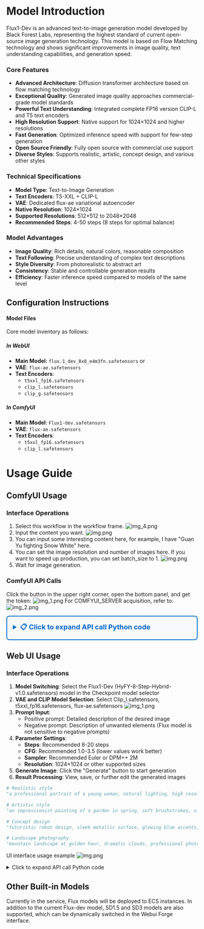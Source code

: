# Model Introduction

Flux1-Dev is an advanced text-to-image generation model developed by Black Forest Labs, representing the highest standard of current open-source image generation technology. This model is based on Flow Matching technology and shows significant improvements in image quality, text understanding capabilities, and generation speed.

### Core Features
- **Advanced Architecture**: Diffusion transformer architecture based on flow matching technology
- **Exceptional Quality**: Generated image quality approaches commercial-grade model standards
- **Powerful Text Understanding**: Integrated complete FP16 version CLIP-L and T5 text encoders
- **High Resolution Support**: Native support for 1024×1024 and higher resolutions
- **Fast Generation**: Optimized inference speed with support for few-step generation
- **Open Source Friendly**: Fully open source with commercial use support
- **Diverse Styles**: Supports realistic, artistic, concept design, and various other styles

### Technical Specifications
- **Model Type**: Text-to-Image Generation
- **Text Encoders**: T5-XXL + CLIP-L
- **VAE**: Dedicated flux-ae variational autoencoder
- **Native Resolution**: 1024×1024
- **Supported Resolutions**: 512×512 to 2048×2048
- **Recommended Steps**: 4-50 steps (8 steps for optimal balance)

### Model Advantages
- **Image Quality**: Rich details, natural colors, reasonable composition
- **Text Following**: Precise understanding of complex text descriptions
- **Style Diversity**: From photorealistic to abstract art
- **Consistency**: Stable and controllable generation results
- **Efficiency**: Faster inference speed compared to models of the same level

## Configuration Instructions

#### Model Files
Core model inventory as follows:
##### In WebUI
- **Main Model**: `flux.1_dev_8x8_e4m3fn.safetensors` or
- **VAE**: `flux-ae.safetensors`
- **Text Encoders**:
    - `t5xxl_fp16.safetensors`
    - `clip_l.safetensors`
    - `clip_g.safetensors`
##### In ComfyUI
- **Main Model**: `Flux1-dev.safetensors`
- **VAE**: `flux-ae.safetensors`
- **Text Encoders**:
    - `t5xxl_fp16.safetensors`
    - `clip_l.safetensors`

# Usage Guide
## ComfyUI Usage
### Interface Operations
1. Select this workflow in the workflow frame. ![img_4.png](img_4.png)
2. Input the content you want. ![img.png](text2img2.png)
3. You can input some interesting content here, for example, I have "Guan Yu fighting Snow White" here.
4. You can set the image resolution and number of images here. If you want to speed up production, you can set batch_size to 1. ![img.png](text2img3.png)
5. Wait for image generation.

### ComfyUI API Calls
Click the button in the upper right corner, open the bottom panel, and get the token: ![img_1.png](img_3.png)
For COMFYUI_SERVER acquisition, refer to: ![img_2.png](img_2.png)
<details style="border: 2px solid #0066cc; border-radius: 8px; padding: 15px; margin: 10px 0; background-color: #f8f9fa;">
  <summary style="font-weight: bold; font-size: 18px; color: #0066cc; cursor: pointer;">
    📋 Click to expand API call Python code
  </summary>

```python
import requests, json, uuid, time, random, os

COMFYUI_SERVER, COMFYUI_TOKEN = "#Fill in your server address here", "Fill in your token here"  
UNET_MODEL, VAE_MODEL, CLIP1_MODEL, CLIP2_MODEL = "flux1-dev.safetensors", "ae.safetensors", "t5xxl_fp16.safetensors", "clip_l.safetensors"
PROMPT = "A beautiful anime girl with long flowing hair, wearing elegant dress, standing in a magical garden with glowing flowers, soft lighting, high quality, detailed"

class FluxClient:
    def __init__(self):
        self.base_url, self.client_id = f"http://{COMFYUI_SERVER}", str(uuid.uuid4())
        self.headers = {"Content-Type": "application/json", **({"Authorization": f"Bearer {COMFYUI_TOKEN}"} if COMFYUI_TOKEN else {})}

    def generate(self, prompt, aspect="1:1 square 1024x1024", steps=35, guidance=3.5, batch=1):
        workflow = {"6": {"inputs": {"text": prompt, "clip": ["11", 0]}, "class_type": "CLIPTextEncode"}, "8": {"inputs": {"samples": ["13", 0], "vae": ["10", 0]}, "class_type": "VAEDecode"}, "9": {"inputs": {"filename_prefix": "Flux", "images": ["8", 0]}, "class_type": "SaveImage"}, "10": {"inputs": {"vae_name": VAE_MODEL}, "class_type": "VAELoader"}, "11": {"inputs": {"clip_name1": CLIP1_MODEL, "clip_name2": CLIP2_MODEL, "type": "flux", "device": "default"}, "class_type": "DualCLIPLoader"}, "12": {"inputs": {"unet_name": UNET_MODEL, "weight_dtype": "fp8_e4m3fn"}, "class_type": "UNETLoader"}, "13": {"inputs": {"noise": ["25", 0], "guider": ["22", 0], "sampler": ["16", 0], "sigmas": ["17", 0], "latent_image": ["85", 4]}, "class_type": "SamplerCustomAdvanced"}, "16": {"inputs": {"sampler_name": "dpmpp_2m"}, "class_type": "KSamplerSelect"}, "17": {"inputs": {"scheduler": "sgm_uniform", "steps": steps, "denoise": 1, "model": ["61", 0]}, "class_type": "BasicScheduler"}, "22": {"inputs": {"model": ["61", 0], "conditioning": ["60", 0]}, "class_type": "BasicGuider"}, "25": {"inputs": {"noise_seed": random.randint(1, 1000000000000000)}, "class_type": "RandomNoise"}, "60": {"inputs": {"guidance": guidance, "conditioning": ["6", 0]}, "class_type": "FluxGuidance"}, "61": {"inputs": {"max_shift": 1.15, "base_shift": 0.5, "width": ["85", 0], "height": ["85", 1], "model": ["12", 0]}, "class_type": "ModelSamplingFlux"}, "85": {"inputs": {"width": 1024, "height": 1024, "aspect_ratio": aspect, "swap_dimensions": "Off", "upscale_factor": 1, "batch_size": batch}, "class_type": "CR SDXL Aspect Ratio"}}
        return requests.post(f"{self.base_url}/prompt", headers=self.headers, json={"prompt": workflow, "client_id": self.client_id}).json()["prompt_id"]

    def status(self, task_id):
        queue = requests.get(f"{self.base_url}/queue", headers=self.headers).json()
        return "processing" if any(item[1] == task_id for item in queue.get("queue_running", [])) else "pending" if any(item[1] == task_id for item in queue.get("queue_pending", [])) else "completed" if task_id in requests.get(f"{self.base_url}/history/{task_id}", headers=self.headers).json() else "processing"

    def download(self, task_id, output_dir="./flux_output/"):
        history = requests.get(f"{self.base_url}/history/{task_id}", headers=self.headers).json()
        files = []
        if task_id in history:
            for output in history[task_id]['outputs'].values():
                if 'images' in output:
                    os.makedirs(output_dir, exist_ok=True)
                    for img in output['images']:
                        path = os.path.join(output_dir, img['filename'])
                        with open(path, "wb") as f: f.write(requests.get(f"{self.base_url}/view?filename={img['filename']}", headers=self.headers).content)
                        files.append(path)
        return files

def main():
    client = FluxClient()
    print(f"🎨 Generating: {PROMPT}")
    task_id = client.generate(PROMPT)
    print(f"🆔 ID: {task_id}")
    while True:
        status = client.status(task_id)
        print(f"📊 {status}")
        if status == "completed": break
        time.sleep(5)
    files = client.download(task_id)
    print(f"🎉 Complete! Generated {len(files)} images: {files}")

if __name__ == "__main__": main()
```
</details>

## Web UI Usage

### Interface Operations
1. **Model Switching**: Select the Flux1-Dev (HyFY-8-Step-Hybrid-v1.0.safetensors) model in the Checkpoint model selector
2. **VAE and CLIP Model Selection**: Select Clip_l.safetensors, t5xxl_fp16.safetensors, flux-ae.safetensors ![img_1.png](img_1.png)
2. **Prompt Input**:
    - Positive prompt: Detailed description of the desired image
    - Negative prompt: Description of unwanted elements (Flux model is not sensitive to negative prompts)
3. **Parameter Settings**:
    - **Steps**: Recommended 8-20 steps
    - **CFG**: Recommended 1.0-3.5 (lower values work better)
    - **Sampler**: Recommended Euler or DPM++ 2M
    - **Resolution**: 1024×1024 or other supported sizes
4. **Generate Image**: Click the "Generate" button to start generation
5. **Result Processing**: View, save, or further edit the generated images

```python
# Realistic style
"a professional portrait of a young woman, natural lighting, high resolution, detailed skin texture, photorealistic"

# Artistic style
"an impressionist painting of a garden in spring, soft brushstrokes, vibrant colors, artistic masterpiece"

# Concept design
"futuristic robot design, sleek metallic surface, glowing blue accents, concept art, highly detailed"

# Landscape photography
"mountain landscape at golden hour, dramatic clouds, professional photography, ultra-wide angle, HDR"
```

UI interface usage example
![img.png](img.png)
<details>
<summary>Click to expand API call Python code</summary>

### API Call Example
```python
import requests
import base64
import time
import uuid

# Configuration
base_url = "http://127.0.0.1:7680"
auth = ("admin", "${APIKEY}")
session_hash = str(uuid.uuid4())[:12]

# Set VAE/Text Encoder
print("Setting VAE/Text Encoder...")
requests.post(f"{base_url}/run/predict", json={
    "data": [["flux-ae.safetensors", "t5xxl_fp16.safetensors", "clip_l.safetensors", "clip_g.safetensors"]],
    "event_data": None,
    "fn_index": 9,
    "trigger_id": 1001,
    "session_hash": session_hash
}, auth=auth)
time.sleep(3)

# Switch FLUX model
print("Switching FLUX model...")
requests.post(f"{base_url}/queue/join", json={
    "data": ["HyFY-8-Step-Hybrid-v1.0.safetensors"],
    "event_data": None,
    "fn_index": 8,
    "trigger_id": 1002,
    "session_hash": session_hash
}, auth=auth)
time.sleep(15)

# Generate image
print("Generating image...")
result = requests.post(f"{base_url}/sdapi/v1/txt2img", json={
    "prompt": "a beautiful cat",
    "steps": 8,
    "width": 1024,
    "height": 1024,
    "cfg_scale": 1.0,
    "sampler_name": "Euler"
}, auth=auth).json()

# Save image
if "images" in result:
    with open("output.png", "wb") as f:
        f.write(base64.b64decode(result["images"][0]))
    print("Image saved as output.png")
else:
    print("Error:", result)
```
</details>

## Other Built-in Models
Currently in the service, Flux models will be deployed to ECS instances. In addition to the current Flux-dev model, SD1.5 and SD3 models are also supported, which can be dynamically switched in the Webui Forge interface.